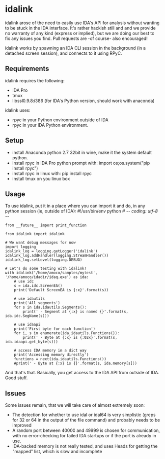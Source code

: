 # idalink

idalink arose of the need to easily use IDA's API for analysis without wanting
to be stuck in the IDA interface. It's rather hackish still and and we provide
no warranty of any kind (express or implied), but we are doing our best to fix
any issues you find. Pull requests are -of course- also encouraged!

idalink works by spawning an IDA CLI session in the background (in a detached
screen session), and connects to it using RPyC.

## Requirements

idalink requires the following:

- IDA Pro 
- tmux
- libssl0.9.8:i386 (for IDA's Python version, should work with anaconda)

idalink uses:
- rpyc in your Python environment outside of IDA
- rpyc in your IDA Python environment.

## Setup

- install Anaconda python 2.7 32bit in wine, make it the system default python.
- install rpyc in IDA Pro python prompt with: import os;os.system("pip install rpyc") 
- install rpyc in linux with: pip install rpyc
- install tmux on you linux box

## Usage

To use idalink, put it in a place where you can import it and do, in any python
session (ie, outside of IDA):
    #!/usr/bin/env python
    # -*- coding: utf-8 -*-

    from __future__ import print_function

    from idalink import idalink

    # We want debug messages for now
    import logging
    idalink_log = logging.getLogger('idalink')
    idalink_log.addHandler(logging.StreamHandler())
    idalink_log.setLevel(logging.DEBUG)

    # Let's do some testing with idalink!
    with idalink('/home/amoco/samples/mytest', '/home/amoco/idadir/idaq.exe') as ida:
        # use idc
        s = ida.idc.ScreenEA()
        print('Default ScreenEA is {:x}'.format(s))

        # use idautils
        print('All segments')
        for s in ida.idautils.Segments():
            print(' - Segment at {:x} is named {}'.format(s, ida.idc.SegName(s)))

        # use idaapi
        print('First byte for each function')
        for i, s in enumerate(ida.idautils.Functions()):
            print(' - Byte at {:x} is {:02x}'.format(s, ida.idaapi.get_byte(s)))

        # access IDA memory in a dict way
        print('Accessing memory directly')
        functions = next(ida.idautils.Functions())
        #print(' - Byte at {:x} is {}'.format(s, ida.memory[s]))

And that's that. Basically, you get access to the IDA API from outside of IDA.
Good stuff.

## Issues

Some issues remain, that we will take care of almost extremely soon:

- The detection for whether to use idal or idal64 is very simplistic (greps for
  32 or 64 in the output of the file command) and probably needs to be improved
- A random port between 40000 and 49999 is chosen for communication, with no
  error-checking for failed IDA startups or if the port is already in use.
- IDA-backed memory is not really tested, and uses Heads for getting the
  "mapped" list, which is slow and incomplete
